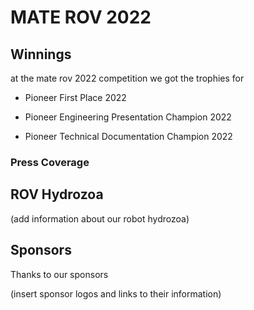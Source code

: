 # MATE ROV 2022

## Winnings

at the mate rov 2022 competition we got the trophies for

* Pioneer First Place 2022

* Pioneer Engineering Presentation Champion 2022

* Pioneer Technical Documentation Champion 2022

### Press Coverage


## ROV Hydrozoa

(add information about our robot hydrozoa)

## Sponsors

Thanks to our sponsors

(insert sponsor logos and links to their information)
